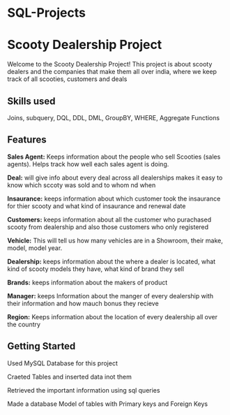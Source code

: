 # SQL-Projects
# Scooty Dealership Project

Welcome to the Scooty Dealership Project! This project is about scooty dealers and the companies that make them all over india, where we keep track of all scooties, customers and deals 

## Skills used
Joins, subquery, DQL, DDL, DML, GroupBY, WHERE, Aggregate Functions


## Features
**Sales Agent:**
Keeps information about the people who sell Scooties (sales agents).
Helps track how well each sales agent is doing.

**Deal:**
will give info about every deal across all dealerships
makes it easy to know which sccoty was sold and to whom nd when

**Insaurance:**
keeps information about which customer took the insaurance for thier scooty and what kind of insaurance and renewal date 

**Customers:**
keeps information about all the customer who purachased scooty from dealership and also those customers who only registered

**Vehicle:**
This will tell us how many vehicles are in a Showroom, their make, model, model year.

**Dealership:**
keeps information about the where a dealer is located, what kind of scooty models they have, what  kind of brand they sell

**Brands:**
keeps information about the makers of product

**Manager:**
keeps Information about the manger of every dealership with their information and how mauch bonus they recieve

**Region:**
Keeps information about the location of every dealership all over the country

## Getting Started

Used MySQL Database for this project

Craeted Tables and inserted data inot them 

Retrieved the important information using sql queries 

Made a database Model of tables with Primary keys and Foreign Keys



